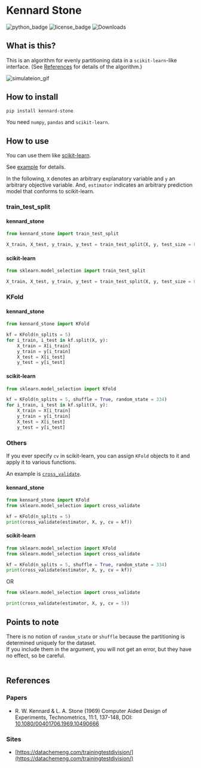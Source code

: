 # Kennard Stone
![python_badge](https://img.shields.io/pypi/pyversions/kennard-stone)
![license_badge](https://img.shields.io/pypi/l/kennard-stone)
![Downloads](https://pepy.tech/badge/kennard-stone)

## What is this?
This is an algorithm for evenly partitioning data in a `scikit-learn`-like interface. (See [References](#References) for details of the algorithm.)

![simulateion_gif](https://github.com/yu9824/kennard_stone/blob/main/example/simulate.gif?raw=true "Simulateion")

## How to install
```bash
pip install kennard-stone
```
You need `numpy`, `pandas` and `scikit-learn`.

## How to use
You can use them like [scikit-learn](https://scikit-learn.org/stable/modules/classes.html#module-sklearn.model_selection).

See [example](https://github.com/yu9824/kennard_stone/tree/main/example) for details.

In the following, `X` denotes an arbitrary explanatory variable and `y` an arbitrary objective variable.
And, `estimator` indicates an arbitrary prediction model that conforms to scikit-learn.

### train_test_split
#### kennard_stone
```python
from kennard_stone import train_test_split

X_train, X_test, y_train, y_test = train_test_split(X, y, test_size = 0.2)
```

#### scikit-learn
```python
from sklearn.model_selection import train_test_split

X_train, X_test, y_train, y_test = train_test_split(X, y, test_size = 0.2, random_state = 334)
```

### KFold
#### kennard_stone
```python
from kennard_stone import KFold

kf = KFold(n_splits = 5)
for i_train, i_test in kf.split(X, y):
    X_train = X[i_train]
    y_train = y[i_train]
    X_test = X[i_test]
    y_test = y[i_test]
```

#### scikit-learn
```python
from sklearn.model_selection import KFold

kf = KFold(n_splits = 5, shuffle = True, random_state = 334)
for i_train, i_test in kf.split(X, y):
    X_train = X[i_train]
    y_train = y[i_train]
    X_test = X[i_test]
    y_test = y[i_test]
```

### Others
If you ever specify `cv` in scikit-learn, you can assign `KFold` objects to it and apply it to various functions.

An example is [`cross_validate`](https://scikit-learn.org/stable/modules/generated/sklearn.model_selection.cross_validate.html).

#### kennard_stone
```python
from kennard_stone import KFold
from sklearn.model_selection import cross_validate

kf = KFold(n_splits = 5)
print(cross_validate(estimator, X, y, cv = kf))
```

#### scikit-learn
```python
from sklearn.model_selection import KFold
from sklearn.model_selection import cross_validate

kf = KFold(n_splits = 5, shuffle = True, random_state = 334)
print(cross_validate(estimator, X, y, cv = kf))
```
OR
```python
from sklearn.model_selection import cross_validate

print(cross_validate(estimator, X, y, cv = 5))
```


## Points to note
There is no notion of `random_state` or `shuffle` because the partitioning is determined uniquely for the dataset.<br>
If you include them in the argument, you will not get an error, but they have no effect, so be careful.<br><br>


## References
### Papers
* R. W. Kennard & L. A. Stone (1969) Computer Aided Design of Experiments, Technometrics, 11:1, 137-148, DOI: [10.1080/00401706.1969.10490666](https://doi.org/10.1080/00401706.1969.10490666)
### Sites
* [https://datachemeng.com/trainingtestdivision/](https://datachemeng.com/trainingtestdivision/)